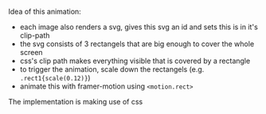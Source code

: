 Idea of this animation:

- each image also renders a svg, gives this svg an id and sets this is in it's clip-path
- the svg consists of 3 rectangels that are big enough to cover the whole screen
- css's clip path makes everything visible that is covered by a rectangle
- to trigger the animation, scale down the rectangels (e.g. `.rect1{scale(0.12)}`)
- animate this with framer-motion using `<motion.rect>`

The implementation is making use of css
